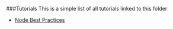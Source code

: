 ###Tutorials
This is a simple list of all tutorials linked to this folder

 - [Node Best Practices](https://devcenter.heroku.com/articles/node-best-practices)

